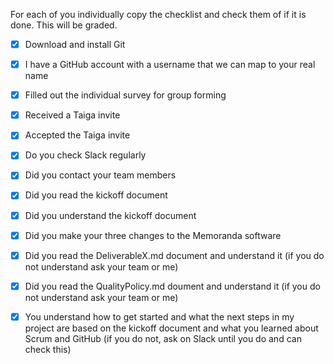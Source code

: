 For each of you individually copy the checklist and check them of if it is done. This will be graded.

<MyName>
  
- [X] Download and install Git
  
- [X] I have a GitHub account with a username that we can map to your real name

- [X] Filled out the individual survey for group forming

- [X] Received a Taiga invite

- [X] Accepted the Taiga invite

- [X] Do you check Slack regularly

- [X] Did you contact your team members

- [X] Did you read the kickoff document

- [X] Did you understand the kickoff document

- [X] Did you make your three changes to the Memoranda software

- [X] Did you read the DeliverableX.md document and understand it (if you do not understand ask your team or me)

- [X] Did you read the QualityPolicy.md doument and understand it (if you do not understand ask your team or me)

- [X] You understand how to get started and what the next steps in my project are based on the kickoff document and what you learned about Scrum and GitHub (if you do not, ask on Slack until you do and can check this)
